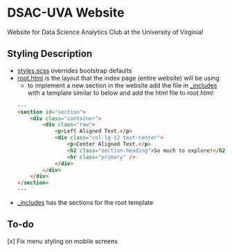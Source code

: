 # DSAC-UVA Website

Website for Data Science Analytics Club at the University of Virginia!

## Styling Description

-   [styles.scss](_sass/styles.scss) overrides bootstrap defaults
-   [root.html](_layouts/root.html) is the layout that the index page (entire website) will be using
    -   to implement a new section in the website add the file in [_includes](_includes) with a template similar to below and add the html file to *root.html*:
    ```html
    --- 
    <section id="section">
        <div class="container">
            <div class="row">
                <p>Left Aligned Text.</p>
                <div class="col-lg-12 text-center">
                    <p>Center Aligned Text.</p>
                    <h2 class="section-heading">So much to explore!</h2>
                    <hr class="primary" />
                </div>
            </div>
        </div>
    </section>
    ---
    ```
-   [\_includes](_includes) has the sections for the root template

## To-do

[x] Fix menu styling on mobile screens

